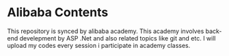 # Alibaba Contents
This repository is synced by alibaba academy. This academy involves back-end develepment by ASP .Net and also related topics 
like git and etc.
I will upload my codes every session i participate in academy classes.
